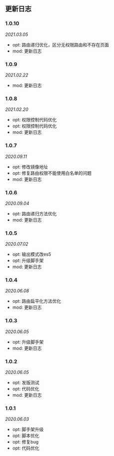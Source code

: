 ## 更新日志


### 1.0.10

*2021.03.05*

- opt: 路由递归优化，区分无权限路由和不存在页面
- mod: 更新日志


### 1.0.9

*2021.02.22*

- mod: 更新日志


### 1.0.8

*2021.02.20*

- opt: 权限控制代码优化
- opt: 权限控制代码优化
- mod: 更新日志


### 1.0.7

*2020.09.11*

- opt: 修改镜像地址
- opt: 修复路由权限不能使用白名单的问题
- mod: 更新日志


### 1.0.6

*2020.09.04*

- opt: 路由递归方法优化
- mod: 更新日志


### 1.0.5

*2020.07.02*

- opt: 输出模式改es5
- opt: 升级脚手架
- mod: 更新日志


### 1.0.4

*2020.06.08*

- opt: 路由扁平化方法优化
- mod: 更新日志


### 1.0.3

*2020.06.05*

- opt: 升级脚手架
- mod: 更新日志


### 1.0.2

*2020.06.05*

- opt: 发版测试
- opt: 代码优化
- mod: 更新日志


### 1.0.1

*2020.06.03*

- opt: 脚手架升级
- opt: 脚本优化
- opt: 修复bug
- opt: 代码优化